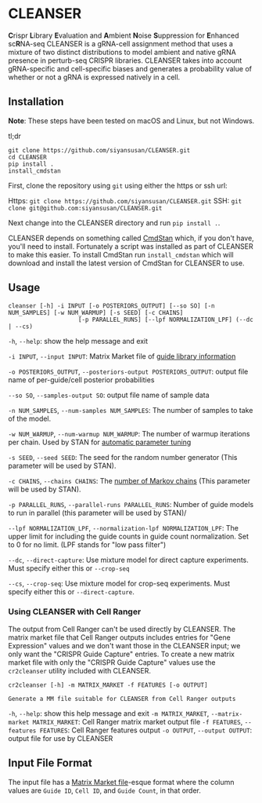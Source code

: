# CLEANSER

**C**rispr **L**ibrary **E**valuation and **A**mbient **N**oise **S**uppression for **E**nhanced sc**R**NA-seq
CLEANSER is a gRNA-cell assignment method that uses a mixture of two distinct distributions to model ambient and native gRNA presence in perturb-seq CRISPR libraries. CLEANSER takes into account gRNA-specific and cell-specific biases and generates a probability value of whether or not a gRNA is expressed natively in a cell.

## Installation

**Note**: These steps have been tested on macOS and Linux, but not Windows.

tl;dr

    git clone https://github.com/siyansusan/CLEANSER.git
    cd CLEANSER
    pip install .
    install_cmdstan

First, clone the repository using `git` using either the https or ssh url:

Https: `git clone https://github.com/siyansusan/CLEANSER.git`
SSH: `git clone git@github.com:siyansusan/CLEANSER.git`

Next change into the CLEANSER directory and run `pip install .`.

CLEANSER depends on something called [CmdStan](https://mc-stan.org/docs/cmdstan-guide/index.html) which, if you don't have, you'll need to install. Fortunately a script was installed as part of CLEANSER to make this easier. To install CmdStan run `install_cmdstan` which will download and install the latest version of CmdStan for CLEANSER to use.

## Usage

    cleanser [-h] -i INPUT [-o POSTERIORS_OUTPUT] [--so SO] [-n NUM_SAMPLES] [-w NUM_WARMUP] [-s SEED] [-c CHAINS]
                        [-p PARALLEL_RUNS] [--lpf NORMALIZATION_LPF] (--dc | --cs)

`-h`, `--help`: show the help message and exit

`-i INPUT`, `--input INPUT`: Matrix Market file of [guide library information](#input-file-format)

`-o POSTERIORS_OUTPUT`, `--posteriors-output POSTERIORS_OUTPUT`: output file name of per-guide/cell posterior probabilities

`--so SO`, `--samples-output SO`: output file name of sample data

`-n NUM_SAMPLES`, `--num-samples NUM_SAMPLES`: The number of samples to take of the model.

`-w NUM_WARMUP`, `--num-warmup NUM_WARMUP`: The number of warmup iterations per chain. Used by STAN for [automatic parameter tuning](https://mc-stan.org/docs/reference-manual/hmc-algorithm-parameters.html#automatic-parameter-tuning)

`-s SEED`, `--seed SEED`: The seed for the random number generator (This parameter will be used by STAN).

`-c CHAINS`, `--chains CHAINS`: The [number of Markov chains](https://mc-stan.org/docs/cmdstan-guide/mcmc-intro.html#multi-chain-sampling) (This parameter will be used by STAN).

`-p PARALLEL_RUNS`, `--parallel-runs PARALLEL_RUNS`: Number of guide models to run in parallel (this parameter will be used by STAN)/

`--lpf NORMALIZATION_LPF`, `--normalization-lpf NORMALIZATION_LPF`: The upper limit for including the guide counts in guide count normalization. Set to 0 for no limit. (LPF stands for "low pass filter")

`--dc`, `--direct-capture`: Use mixture model for direct capture experiments. Must specify either this or `--crop-seq`

`--cs`, `--crop-seq`: Use mixture model for crop-seq experiments. Must specify either this or `--direct-capture`.


### Using CLEANSER with Cell Ranger

The output from Cell Ranger can't be used directly by CLEANSER. The matrix market file that Cell Ranger
outputs includes entries for "Gene Expression" values and we don't want those in the CLEANSER input; we
only want the "CRISPR Guide Capture" entries. To create a new matrix market file with only the "CRISPR
Guide Capture" values use the `cr2cleanser` utility included with CLEANSER.

    cr2cleanser [-h] -m MATRIX_MARKET -f FEATURES [-o OUTPUT]

    Generate a MM file suitable for CLEANSER from Cell Ranger outputs

`-h`, `--help`: show this help message and exit
`-m MATRIX_MARKET`, `--matrix-market MATRIX_MARKET`: Cell Ranger matrix market output file
`-f FEATURES`, `--features FEATURES`: Cell Ranger features output
`-o OUTPUT`, `--output OUTPUT`: output file for use by CLEANSER

## Input File Format

The input file has a [Matrix Market file](https://math.nist.gov/MatrixMarket/formats.html#MMformat)-esque format where the column values are `Guide ID`, `Cell ID`, and `Guide Count`, in that order.

